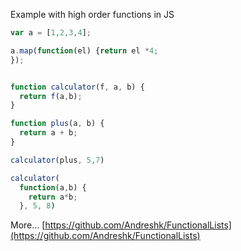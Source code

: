 Example with high order functions in JS

```js
var a = [1,2,3,4];

a.map(function(el) {return el *4;
});


function calculator(f, a, b) {
  return f(a,b);
}

function plus(a, b) {
  return a + b;
}

calculator(plus, 5,7)

calculator(
  function(a,b) {
    return a*b;
  }, 5, 8)
```


More...
[https://github.com/Andreshk/FunctionalLists](https://github.com/Andreshk/FunctionalLists)
